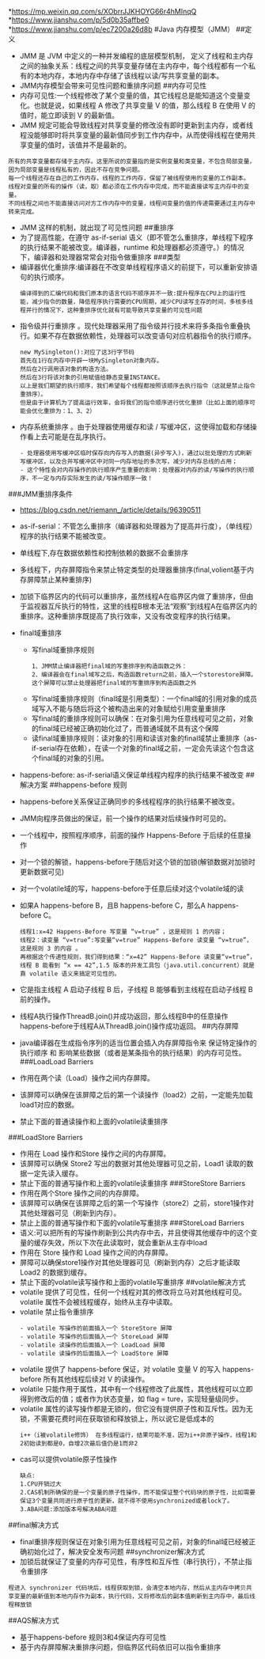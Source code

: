 *https://mp.weixin.qq.com/s/XObrrJJKHOYG66r4hMInqQ
*https://www.jianshu.com/p/5d0b35affbe0
*https://www.jianshu.com/p/ec7200a26d8b
#Java 内存模型（JMM）
##定义
- JMM 是 JVM 中定义的一种并发编程的底层模型机制， 定义了线程和主内存之间的抽象关系：线程之间的共享变量存储在主内存中，每个线程都有一个私有的本地内存，本地内存中存储了该线程以读/写共享变量的副本。
- JMM内存模型会带来可见性问题和重排序问题
##内存可见性
- 内存可见性:一个线程修改了某个变量的值，其它线程总是能知道这个变量变化。也就是说，如果线程 A 修改了共享变量 V 的值，那么线程 B 在使用 V 的值时，能立即读到 V 的最新值。
- JMM 规定可能会导致线程对共享变量的修改没有即时更新到主内存，或者线程没能够即时将共享变量的最新值同步到工作内存中，从而使得线程在使用共享变量的值时，该值并不是最新的。
````
所有的共享变量都存储于主内存。这里所说的变量指的是实例变量和类变量，不包含局部变量，因为局部变量是线程私有的，因此不存在竞争问题。
每一个线程还存在自己的工作内存，线程的工作内存，保留了被线程使用的变量的工作副本。
线程对变量的所有的操作（读，取）都必须在工作内存中完成，而不能直接读写主内存中的变量。
不同线程之间也不能直接访问对方工作内存中的变量，线程间变量的值的传递需要通过主内存中转来完成。
````
- JMM 这样的机制，就出现了可见性问题
##重排序
- 为了提高性能，在遵守 as-if-serial 语义（即不管怎么重排序，单线程下程序的执行结果不能被改变。编译器，runtime 和处理器都必须遵守。）的情况下，编译器和处理器常常会对指令做重排序
###类型
- 编译器优化重排序:编译器在不改变单线程程序语义的前提下，可以重新安排语句的执行顺序。
    ````
    编译得到的汇编代码和我们原本的语言代码不顺序并不一致:提升程序在CPU上的运行性能，减少指令的数量，降低程序执行需要的CPU周期，减少CPU读写主存的时间，多核多线程并行的情况下，这种重排序优化就有可能导致共享变量的可见性问题
    ````
- 指令级并行重排序 。现代处理器采用了指令级并行技术来将多条指令重叠执行。如果不存在数据依赖性，处理器可以改变语句对应机器指令的执行顺序。
    ````
    new MySingleton():对应了这3行字节码
    首先在1行在内存中开辟一块MySingleton对象内存。
    然后在2行调用该对象的构造方法。
    然后在3行将该对象的引用赋值给静态变量INSTANCE。
    以上是我们期望的执行顺序，我们希望每个线程都按照该顺序去执行指令（这就是禁止指令重排序）。
    但是由于计算机为了提高运行效率，会将我们的指令顺序进行优化重排（比如上面的顺序可能会优化重排为：1、3、2）
    ````
- 内存系统重排序 。由于处理器使用缓存和读 / 写缓冲区，这使得加载和存储操作看上去可能是在乱序执行。
    ````
    - 处理器使用写缓冲区临时保存向内存写入的数据(异步写入)，通过以批处理的方式刷新写缓冲区，以及合并写缓冲区中对同一内存地址的多次写，减少对内存总线的占用；
    - 这个特性会对内存操作的执行顺序产生重要的影响：处理器对内存的读/写操作的执行顺序，不一定与内存实际发生的读/写操作顺序一致！
    ````
###JMM重排序条件
- https://blog.csdn.net/riemann_/article/details/96390511
- as-if-serial：不管怎么重排序（编译器和处理器为了提高并行度），（单线程）程序的执行结果不能被改变。
- 单线程下,存在数据依赖性和控制依赖的数据不会重排序
- 多线程下，内存屏障指令来禁止特定类型的处理器重排序(final,volient基于内存屏障禁止某种重排序)
- 加锁下临界区内的代码可以重排序，虽然线程A在临界区内做了重排序，但由于监视器互斥执行的特性，这里的线程B根本无法“观察”到线程A在临界区内的重排序。这种重排序既提高了执行效率，又没有改变程序的执行结果。
- final域重排序
  - 写final域重排序规则
    ````
    1、JMM禁止编译器把final域的写重排序到构造函数之外：
    2、编译器会在final域写之后，构造函数return之前，插入一个storestore屏障。这个屏障可以禁止处理器把final域的写重排序到构造函数之外
    ````
  - 写final域重排序规则（final域是引用类型）：一个final域的引用对象的成员域写入不能与随后将这个被构造出来的对象赋给引用变量重排序
  - 写final域的重排序规则可以确保：在对象引用为任意线程可见之前，对象的final域已经被正确初始化过了，而普通域就不具有这个保障
  - 读final域重排序规则：读对象的引用和读该对象的final域禁止重排序（as-if-serial存在依赖），在读一个对象的final域之前，一定会先读这个包含这个final域的对象的引用。
     
- happens-before:  as-if-serial语义保证单线程内程序的执行结果不被改变
##解决方案
##happens-before 规则
- happens-before关系保证正确同步的多线程程序的执行结果不被改变。
- JMM向程序员做出的保证，前一个操作的结果对后续操作时可见的。
- 一个线程中，按照程序顺序，前面的操作 Happens-Before 于后续的任意操作
- 对一个锁的解锁，happens-before于随后对这个锁的加锁(解锁数据对加锁时更新数据可见)
- 对一个volatile域的写，happens-before于任意后续对这个volatile域的读
- 如果A happens-before B，且B happens-before C，那么A happens-before C。
    ````
    线程1:x=42 Happens-Before 写变量 “v=true” ，这是规则 1 的内容；
    线程2：读变量 “v=true”:写变量“v=true” Happens-Before 读变量 “v=true”，这是规则 3 的内容 。
    再根据这个传递性规则，我们得到结果：“x=42” Happens-Before 读变量“v=true”，线程 B 能看到 “x == 42”,1.5 版本的并发工具包（java.util.concurrent）就是靠 volatile 语义来搞定可见性的。
    ````
- 它是指主线程 A 启动子线程 B 后，子线程 B 能够看到主线程在启动子线程 B 前的操作。
- 线程A执行操作ThreadB.join()并成功返回，那么线程B中的任意操作happens-before于线程A从ThreadB.join()操作成功返回。
##内存屏障
- java编译器在生成指令序列的适当位置会插入内存屏障指令来 保证特定操作的执行顺序 和 影响某些数据（或者是某条指令的执行结果）的内存可见性。
###LoadLoad Barriers
- 作用在两个读（Load）操作之间内存屏障。
- 该屏障可以确保在该屏障之后的第一个读操作（load2）之前，一定能先加载load1对应的数据。
- 禁止下面的普通读操作和上面的volatile读重排序

###LoadStore Barriers
- 作用在 Load 操作和Store 操作之间的内存屏障。
- 该屏障可以确保 Store2 写出的数据对其他处理器可见之前，Load1 读取的数据一定先读入缓存。
- 禁止下面的普通写操作和上面的volatile读重排序
###StoreStore Barriers
- 作用在两个Store 操作之间的内存屏障。
- 该屏障可以确保在该屏障之后的第一个写操作（store2）之前，store1操作对其他处理器可见（刷新到内存）。
- 禁止上面的普通写操作和下面的volatile写重排序
###StoreLoad Barriers
- 语义:可以把所有的写操作刷新到公共内存中去，并且使得其他缓存中的这个变量的缓存失效，所以下次在此读取时，就会重新从主存中load
- 作用在 Store 操作和 Load 操作之间的内存屏障。
- 屏障可以确保store1操作对其他处理器可见（刷新到内存）之后才能读取 Load2 的数据到缓存。
- 禁止下面的volatile读写操作和上面的volatile写重排序
##volatile解决方式
- volatile 提供了可见性，任何一个线程对其的修改将立马对其他线程可见。volatile 属性不会被线程缓存，始终从主存中读取。
- volatile 禁止指令重排序
    ````
    - volatile 写操作的前面插入一个 StoreStore 屏障
    - volatile 写操作的后面插入一个 StoreLoad 屏障
    - volatile 读操作的后面插入一个 LoadLoad 屏障
    - volatile 读操作的后面插入一个 LoadStore 屏障
    ````
- volatile 提供了 happens-before 保证，对 volatile 变量 V 的写入 happens-before 所有其他线程后续对 V 的读操作。
- volatile 只能作用于属性，其中有一个线程修改了此属性，其他线程可以立即得到修改后的值；或者作为状态变量，如 flag = ture，实现轻量级同步。
- volatile 属性的读写操作都是无锁的，但它没有提供原子性和互斥性。因为无锁，不需要花费时间在获取锁和释放锁上，所以说它是低成本的
    ````
    i++（i被volatile修饰） 在多线程运行，结果可能不准，因为i++非原子操作，线程1和2初始读到都是0，自增2次最后值仍是1而非2
    ````
- cas可以提供volatile原子性操作
    ````
    缺点:
    1.CPU开销过大 
    2.CAS机制所确保的是一个变量的原子性操作，而不能保证整个代码块的原子性，比如需要保证3个变量共同进行原子性的更新，就不得不使用synchronized或者lock了。
    3.ABA问题:添加版本号解决ABA问题
    ````

##final解决方式
- final重排序规则保证在对象引用为任意线程可见之前，对象的final域已经被正确初始化过了，解决安全发布问题
##synchronizer解决方式
- 加锁后就保证了变量的内存可见性，有序性和互斥性（串行执行），不禁止指令重排序
````
程进入 synchronizer 代码块后，线程获取到锁，会清空本地内存，然后从主内存中拷贝共享变量的最新值到本地内存作为副本，执行代码，又将修改后的副本值刷新到主内存中，最后线程释放锁
````
##AQS解决方式
- 基于happens-before 规则3和4保证内存可见性
- 基于内存屏障解决重排序问题，但临界区代码依旧可以指令重排序